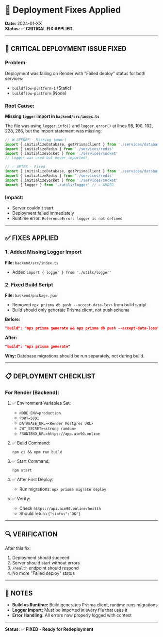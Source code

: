 # 🔧 Deployment Fixes Applied

**Date:** 2024-01-XX  
**Status:** ✅ **CRITICAL FIX APPLIED**

---

## 🚨 CRITICAL DEPLOYMENT ISSUE FIXED

### Problem:
Deployment was failing on Render with "Failed deploy" status for both services:
- `buildflow-platform-1` (Static)
- `buildflow-platform` (Node)

### Root Cause:
**Missing `logger` import in `backend/src/index.ts`**

The file was using `logger.info()` and `logger.error()` at lines 98, 100, 102, 228, 266, but the import statement was missing:

```typescript
// ❌ BEFORE - Missing import
import { initializeDatabase, getPrismaClient } from './services/database'
import { initializeRedis } from './services/redis'
import { initializeSocket } from './services/socket'
// logger was used but never imported!

// ✅ AFTER - Fixed
import { initializeDatabase, getPrismaClient } from './services/database'
import { initializeRedis } from './services/redis'
import { initializeSocket } from './services/socket'
import { logger } from './utils/logger' // ← ADDED
```

### Impact:
- Server couldn't start
- Deployment failed immediately
- Runtime error: `ReferenceError: logger is not defined`

---

## ✅ FIXES APPLIED

### 1. Added Missing Logger Import
**File:** `backend/src/index.ts`
- Added `import { logger } from './utils/logger'`

### 2. Fixed Build Script
**File:** `backend/package.json`
- Removed `npx prisma db push --accept-data-loss` from build script
- Build should only generate Prisma client, not push schema

**Before:**
```json
"build": "npx prisma generate && npx prisma db push --accept-data-loss"
```

**After:**
```json
"build": "npx prisma generate"
```

**Why:** Database migrations should be run separately, not during build.

---

## 📋 DEPLOYMENT CHECKLIST

### For Render (Backend):
1. ✅ Environment Variables Set:
   - `NODE_ENV=production`
   - `PORT=5001`
   - `DATABASE_URL=<Render Postgres URL>`
   - `JWT_SECRET=<strong random>`
   - `FRONTEND_URL=https://app.ain90.online`

2. ✅ Build Command:
   ```
   npm ci && npm run build
   ```

3. ✅ Start Command:
   ```
   npm start
   ```

4. ✅ After First Deploy:
   - Run migrations: `npx prisma migrate deploy`

5. ✅ Verify:
   - Check `https://api.ain90.online/health`
   - Should return `{"status":"OK"}`

---

## 🔍 VERIFICATION

After this fix:
1. Deployment should succeed
2. Server should start without errors
3. `/health` endpoint should respond
4. No more "Failed deploy" status

---

## 📝 NOTES

- **Build vs Runtime:** Build generates Prisma client, runtime runs migrations
- **Logger Import:** Must be imported in every file that uses it
- **Error Handling:** All errors now properly logged with context

---

**Status:** ✅ **FIXED - Ready for Redeployment**

